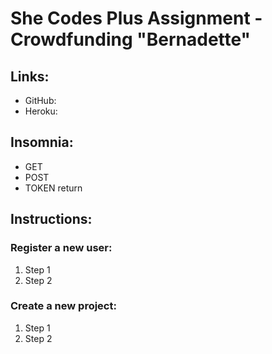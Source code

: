 # She Codes Plus Assignment - Crowdfunding "Bernadette"

## Links:
- GitHub:
- Heroku:

## Insomnia:
- GET
- POST
- TOKEN return

## Instructions:
### Register a new user:
1. Step 1
2. Step 2

### Create a new project:
1. Step 1
2. Step 2
   